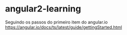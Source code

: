 # angular2-learning

Seguindo os passos do primeiro item do angular.io https://angular.io/docs/ts/latest/guide/gettingStarted.html
